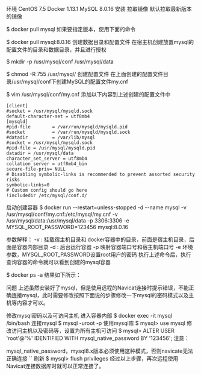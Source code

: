 环境
CentOS 7.5
Docker 1.13.1
MySQL 8.0.16
安装
拉取镜像
默认拉取最新版本的镜像

$ docker pull mysql
如果要指定版本，使用下面的命令

$ docker pull mysql:8.0.16
创建数据目录和配置文件
在宿主机创建放置mysql的配置文件的目录和数据目录，并且进行授权

$ mkdir -p /usr/mysql/conf /usr/mysql/data

$ chmod -R 755 /usr/mysql/
创建配置文件
在上面创建的配置文件目录/usr/mysql/conf下创建MySQL的配置文件my.cnf

$ vim /usr/mysql/conf/my.cnf
添加以下内容到上述创建的配置文件中
```properties
[client]
#socket = /usr/mysql/mysqld.sock
default-character-set = utf8mb4
[mysqld]
#pid-file        = /var/run/mysqld/mysqld.pid
#socket          = /var/run/mysqld/mysqld.sock
#datadir         = /var/lib/mysql
#socket = /usr/mysql/mysqld.sock
#pid-file = /usr/mysql/mysqld.pid
datadir = /usr/mysql/data
character_set_server = utf8mb4
collation_server = utf8mb4_bin
secure-file-priv= NULL
# Disabling symbolic-links is recommended to prevent assorted security risks
symbolic-links=0
# Custom config should go here
!includedir /etc/mysql/conf.d/
```
启动创建容器
$ docker run --restart=unless-stopped -d --name mysql -v /usr/mysql/conf/my.cnf:/etc/mysql/my.cnf -v /usr/mysql/data:/usr/mysql/data -p 3306:3306 -e MYSQL_ROOT_PASSWORD=123456 mysql:8.0.16

参数解释：
-v : 挂载宿主机目录和 docker容器中的目录，前面是宿主机目录，后面是容器内部目录
-d : 后台运行容器
-p 映射容器端口号和宿主机端口号
-e 环境参数，MYSQL_ROOT_PASSWORD设置root用户的密码
执行上述命令后，执行查询容器的命令就可以看到创建的mysql容器

$ docker ps -a
结果如下所示：



问题
上述虽然安装好了mysql，但是使用远程的Navicat连接时提示错误，不能正确连接mysql，此时需要修改按照下面说的步骤修改一下mysql的密码模式以及主机等内容才可以。

修改mysql密码以及可访问主机
进入容器内部
$ docker exec -it mysql /bin/bash
连接mysql
$ mysql -uroot -p
使用mysql库
$ mysql> use mysql
修改访问主机以及密码等，设置为所有主机可访问
$ mysql> ALTER USER 'root'@'%' IDENTIFIED WITH mysql_native_password BY '123456';
注意：

mysql_native_password，mysql8.x版本必须使用这种模式，否则navicate无法正确连接
``
刷新
$ mysql> flush privileges
经过以上步骤，再次远程使用Navicat连接数据库时就可以正常连接了。